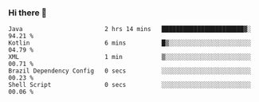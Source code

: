 ### Hi there 👋

<!--START_SECTION:waka-->

```text
Java                       2 hrs 14 mins   ███████████████████████▓░   94.21 %
Kotlin                     6 mins          █▒░░░░░░░░░░░░░░░░░░░░░░░   04.79 %
XML                        1 min           ▒░░░░░░░░░░░░░░░░░░░░░░░░   00.71 %
Brazil Dependency Config   0 secs          ░░░░░░░░░░░░░░░░░░░░░░░░░   00.23 %
Shell Script               0 secs          ░░░░░░░░░░░░░░░░░░░░░░░░░   00.06 %
```

<!--END_SECTION:waka-->

<!--
**jerry-shao/jerry-shao** is a ✨ _special_ ✨ repository because its `README.md` (this file) appears on your GitHub profile.

Here are some ideas to get you started:

- 🔭 I’m currently working on ...
- 🌱 I’m currently learning ...
- 👯 I’m looking to collaborate on ...
- 🤔 I’m looking for help with ...
- 💬 Ask me about ...
- 📫 How to reach me: ...
- 😄 Pronouns: ...
- ⚡ Fun fact: ...
-->
